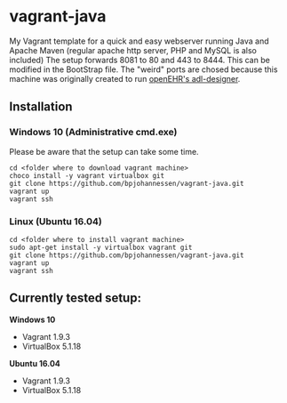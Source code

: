 # vagrant-java

My Vagrant template for a quick and easy webserver running Java and Apache Maven (regular apache http server, PHP and MySQL is also included)
The setup forwards 8081 to 80 and 443 to 8444. This can be modified in the BootStrap file. The "weird" ports are chosed because this machine was originally created to run [openEHR's adl-designer](http://github.cm/openehr/adl-designer).
 
## Installation

### Windows 10 (Administrative cmd.exe)

Please be aware that the setup can take some time.

```
cd <folder where to download vagrant machine>
choco install -y vagrant virtualbox git
git clone https://github.com/bpjohannessen/vagrant-java.git
vagrant up
vagrant ssh
```

### Linux (Ubuntu 16.04)

```
cd <folder where to install vagrant machine>
sudo apt-get install -y virtualbox vagrant git
git clone https://github.com/bpjohannessen/vagrant-java.git
vagrant up
vagrant ssh
```

## Currently tested setup:

**Windows 10**

* Vagrant 1.9.3
* VirtualBox 5.1.18

**Ubuntu 16.04**

* Vagrant 1.9.3
* VirtualBox 5.1.18